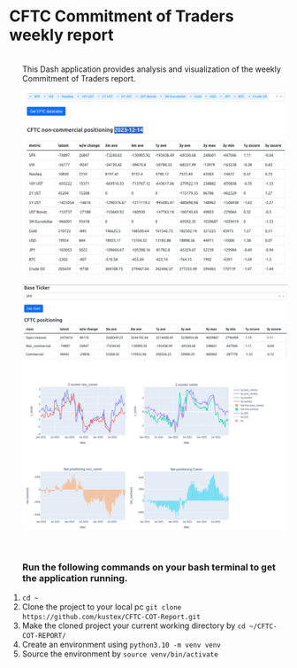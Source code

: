 # CFTC Commitment of Traders weekly report
<ol>
  <br>
  This Dash application provides analysis and visualization of the weekly Commitment of Traders report.
  <br>
  <p align="center">
    <img src="/img/datatable.png" width="750">
  </p>

  <p align="center">
    <img src="/img/graphs.png" width="750">
  </p>
  <br>
  <h3>Run the following commands on your bash terminal to get the application running.</h3>
  <li><code>cd ~</code>
  <li>Clone the project to your local pc <code>git clone https://github.com/kustex/CFTC-COT-Report.git</code></li>
  <li>Make the cloned project your current working directory by <code>cd ~/CFTC-COT-REPORT/</code></li>
  <li>Create an environment using <code>python3.10 -m venv venv</code></li>
  <li>Source the environment by <code>source venv/bin/activate</code></li>
</ol>
